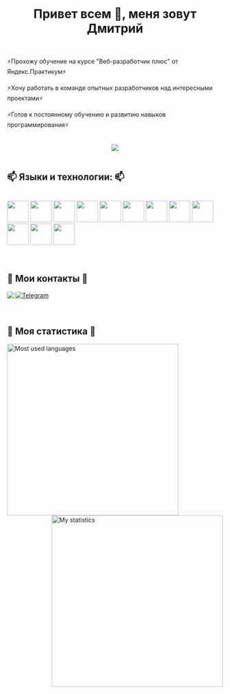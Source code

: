 <h1 align="center"> Привет всем 👋, меня зовут Дмитрий</h1></br>
<p align="left">⚡Прохожу обучение на курсе "Веб-разработчик плюс" от Яндекс.Практикум⚡</p>
<p align="left">⚡Хочу работать в команде опытных разработчиков над интересными проектами⚡</p>
<p align="left">⚡Готов к постоянному обучению и развитию навыков программирования⚡</p></br>
<div align="center">
  <img src="https://readme-typing-svg.demolab.com?font=Fira+Code&size=30&pause=1000&center=true&width=700&height=70&lines=IF+IT+WORKS%2C+DON'T+TOUCH+IT">
</div></br>
<h2 align="left">📫 Языки и технологии: 📫</h2></br>
<div align="left">
  <img src="https://cdn.jsdelivr.net/gh/devicons/devicon/icons/html5/html5-plain-wordmark.svg" wigth="50" height="50"/>
  <img src="https://cdn.jsdelivr.net/gh/devicons/devicon/icons/css3/css3-plain-wordmark.svg" wigth="50" height="50"/>
  <img src="https://cdn.jsdelivr.net/gh/devicons/devicon/icons/javascript/javascript-plain.svg" wigth="50" height="50"/>
  <img src="https://cdn.jsdelivr.net/gh/devicons/devicon/icons/typescript/typescript-original.svg" wigth="50" height="50"/>
  <img src="https://cdn.jsdelivr.net/gh/devicons/devicon/icons/figma/figma-original.svg" wigth="50" height="50"/>
  <img src="https://cdn.jsdelivr.net/gh/devicons/devicon/icons/git/git-plain.svg" wigth="50" height="50"/>
  <img src="https://cdn.jsdelivr.net/gh/devicons/devicon/icons/react/react-original-wordmark.svg" wigth="50" height="50"/>
  <img src="https://cdn.jsdelivr.net/gh/devicons/devicon/icons/webpack/webpack-original.svg" wigth="50" height="50"/>
  <img src="https://cdn.jsdelivr.net/gh/devicons/devicon/icons/redux/redux-original.svg" wigth="50" height="50"/> 
  <img src="https://cdn.jsdelivr.net/gh/devicons/devicon/icons/nodejs/nodejs-original-wordmark.svg" wigth="50" height="50"/> 
  <img src="https://cdn.jsdelivr.net/gh/devicons/devicon/icons/vscode/vscode-original-wordmark.svg" wigth="50" height="50"/> 
  <img src="https://cdn.jsdelivr.net/gh/devicons/devicon/icons/npm/npm-original-wordmark.svg" wigth="50" height="50"/> 
</div></br></br>
<section>
  <h2 align="left">🔭 Мои контакты 🔭</h2>
  <div align="left">
    <a href="mailto:lupus585.df@gmail.com">
      <img align="left" src="https://img.shields.io/badge/Gmail-D14836?style=for-the-badge&logo=gmail&logoColor=white">      
    </a>
    <a href="https://t.me/Dmitriy_Ferafontov">
      <img align="center" src="https://img.shields.io/badge/Telegram-2CA5E0?style=for-the-badge&logo=telegram&logoColor=white" alt="Telegram">
    </a>
  </div>
</section></br></br>
<h2>💬 Моя статистика 💬</h2>
<section>
  <div>
    <img align="left" src="http://github-profile-summary-cards.vercel.app/api/cards/repos-per-language?username=DmitriyFFF&theme=github" width="400" alt="Most used languages">
  </div>  
  <div>
    <img align="right" src="http://github-profile-summary-cards.vercel.app/api/cards/stats?username=DmitriyFFF&theme=github" width="400" alt="My statistics">
  </div>
  <div>
</section>





  



<!--
**DmitriyFFF/DmitriyFFF** is a ✨ _special_ ✨ repository because its `README.md` (this file) appears on your GitHub profile.

Here are some ideas to get you started:

- 🔭 I’m currently working on ...
- 🌱 I’m currently learning ...
- 👯 I’m looking to collaborate on ...
- 🤔 I’m looking for help with ...
- 💬 Ask me about ...
- 📫 How to reach me: ...
- 😄 Pronouns: ...
- ⚡ Fun fact: ...
-->
